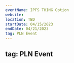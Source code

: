 ```yaml
---
eventName: IPFS THING Option
website: 
location: TBD
startDate: 04/15/2023
endDate: 04/21/2023
tag: PLN Event
---
```


tag: PLN Event
---
